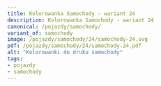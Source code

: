 ```yaml
---
title: Kolorowanka Samochody - wariant 24
description: Kolorowanka Samochody - wariant 24
canonical: /pojazdy/samochody/
variant_of: samochody
image: /pojazdy/samochody/24/samochody-24.svg
pdf: /pojazdy/samochody/24/samochody-24.pdf
alt: "Kolorowanki do druku samochody"
tags:
- pojazdy
- samochody
---
```


